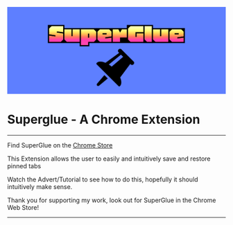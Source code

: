 ![marquee iamge](./icon/marquee.png)
# Superglue - A Chrome Extension
---

Find SuperGlue on the [Chrome Store](https://chromewebstore.google.com/detail/superglue-glue-pinned-tab/ggkhgjoafaampdpnefhhjgplgckfnohl)

This Extension allows the user to easily and intuitively save and restore pinned tabs

Watch the Advert/Tutorial to see how to do this, hopefully it should intuitively make sense. 

Thank you for supporting my work, look out for SuperGlue in the Chrome Web Store!

---
